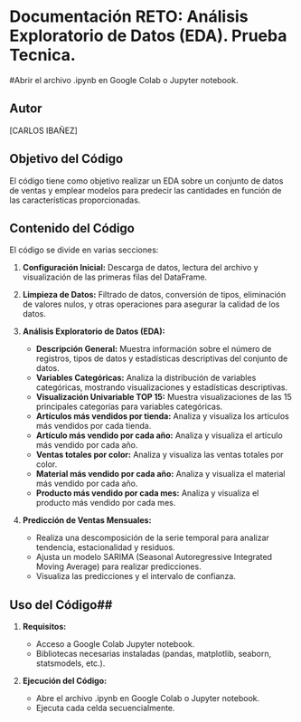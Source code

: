 # Documentación RETO: Análisis Exploratorio de Datos (EDA). Prueba Tecnica.


#Abrir el archivo .ipynb en Google Colab o Jupyter notebook.


## Autor
[CARLOS IBAÑEZ]


## Objetivo del Código
El código tiene como objetivo realizar un EDA sobre un conjunto de datos de ventas y emplear modelos para predecir las cantidades en función de las características proporcionadas.

## Contenido del Código
El código se divide en varias secciones:

1. **Configuración Inicial:** Descarga de datos, lectura del archivo y visualización de las primeras filas del DataFrame.

2. **Limpieza de Datos:** Filtrado de datos, conversión de tipos, eliminación de valores nulos, y otras operaciones para asegurar la calidad de los datos.

3. **Análisis Exploratorio de Datos (EDA):**
   - **Descripción General:** Muestra información sobre el número de registros, tipos de datos y estadísticas descriptivas del conjunto de datos.
   - **Variables Categóricas:** Analiza la distribución de variables categóricas, mostrando visualizaciones y estadísticas descriptivas.
   - **Visualización Univariable TOP 15:** Muestra visualizaciones de las 15 principales categorías para variables categóricas.
   - **Artículos más vendidos por tienda:** Analiza y visualiza los artículos más vendidos por cada tienda.
   - **Artículo más vendido por cada año:** Analiza y visualiza el artículo más vendido por cada año.
   - **Ventas totales por color:** Analiza y visualiza las ventas totales por color.
   - **Material más vendido por cada año:** Analiza y visualiza el material más vendido por cada año.
   - **Producto más vendido por cada mes:** Analiza y visualiza el producto más vendido por cada mes.

4. **Predicción de Ventas Mensuales:**
   - Realiza una descomposición de la serie temporal para analizar tendencia, estacionalidad y residuos.
   - Ajusta un modelo SARIMA (Seasonal Autoregressive Integrated Moving Average) para realizar predicciones.
   - Visualiza las predicciones y el intervalo de confianza.

## Uso del Código## 
1. **Requisitos:**
   - Acceso a Google Colab Jupyter notebook.
   - Bibliotecas necesarias instaladas (pandas, matplotlib, seaborn, statsmodels, etc.).

2. **Ejecución del Código:**
   - Abre el archivo .ipynb en Google Colab o Jupyter notebook.
   - Ejecuta cada celda secuencialmente.
 

